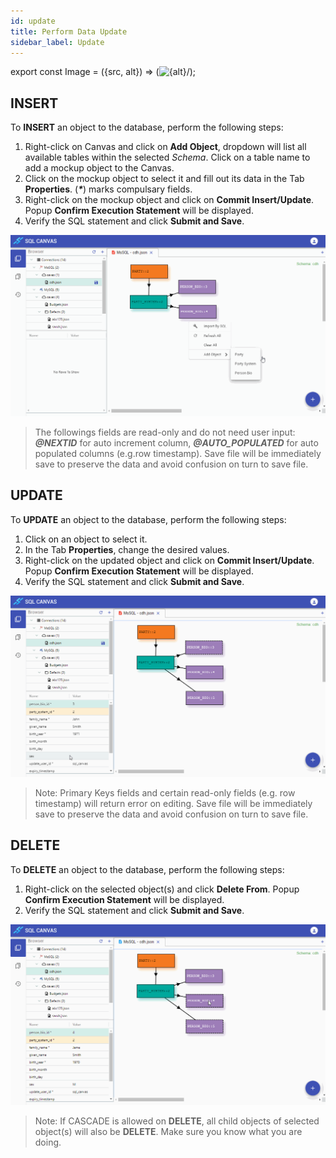 ```yaml
---
id: update
title: Perform Data Update
sidebar_label: Update
---
```


export const Image = ({src, alt}) => (<img src={src} alt={alt}/>);

## INSERT

To **INSERT** an object to the database, perform the following steps:

1. Right-click on Canvas and click on **Add Object**, dropdown will list all available tables within the selected _Schema_. Click on a table name to add a mockup object to the Canvas.
2. Click on the mockup object to select it and fill out its data in the Tab **Properties**. (**_*_**) marks compulsary fields.
3. Right-click on the mockup object and click on **Commit Insert/Update**. Popup **Confirm Execution Statement** will be displayed.
4. Verify the SQL statement and click **Submit and Save**.

<img src="./images/insert.gif" alt="Demo INSERT"/>

> The followings fields are read-only and do not need user input: **_@NEXTID_** for auto increment column, **_@AUTO_POPULATED_** for auto populated columns (e.g.row timestamp).
> Save file will be immediately save to preserve the data and avoid confusion on turn to save file.

## UPDATE

To **UPDATE** an object to the database, perform the following steps:

1. Click on an object to select it.
2. In the Tab **Properties**, change the desired values.
3. Right-click on the updated object and click on **Commit Insert/Update**. Popup **Confirm Execution Statement** will be displayed.
4. Verify the SQL statement and click **Submit and Save**.

<img src="./images/update.gif" alt="Demo UPDATE"/>

> Note: Primary Keys fields and certain read-only fields (e.g. row timestamp) will return error on editing.
> Save file will be immediately save to preserve the data and avoid confusion on turn to save file.

## DELETE

To **DELETE** an object to the database, perform the following steps:

1. Right-click on the selected object(s) and click **Delete From**. Popup **Confirm Execution Statement** will be displayed.
2. Verify the SQL statement and click **Submit and Save**.

<img src="./images/delete.gif" alt="Demo DELETE"/>

> Note: If CASCADE is allowed on **DELETE**, all child objects of selected object(s) will also be **DELETE**. Make sure you know what you are doing.